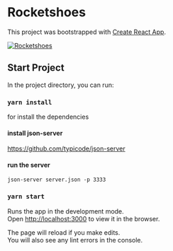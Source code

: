 # Rocketshoes

This project was bootstrapped with [Create React App](https://github.com/facebook/create-react-app).

[![Rocketshoes](https://i.ibb.co/DRh70Mh/https-i-ytimg-com-vi-v-TMRU1-Wg7-Tg-maxresdefault.jpg)](https://www.youtube.com/watch?v=vTMRU1Wg7Tg&feature=youtu.be "Rocketshoes")

## Start Project

In the project directory, you can run:

### `yarn install` 
for install the dependencies

#### install json-server
https://github.com/typicode/json-server

#### run the server
`json-server server.json -p 3333`

### `yarn start`

Runs the app in the development mode.<br />
Open [http://localhost:3000](http://localhost:3000) to view it in the browser.

The page will reload if you make edits.<br />
You will also see any lint errors in the console.


